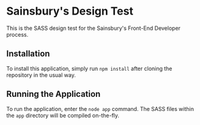 # Sainsbury's Design Test
This is the SASS design test for the Sainsbury's Front-End Developer process.

## Installation
To install this application, simply run `npm install` after cloning the repository in the usual way.

## Running the Application
To run the application, enter the `node app` command. The SASS files within the `app` directory will be compiled on-the-fly.